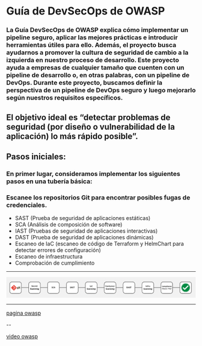 # **Guía de DevSecOps de OWASP**

### La Guía DevSecOps de OWASP explica cómo implementar un pipeline seguro, aplicar las mejores prácticas e introducir herramientas útiles para ello. Además, el proyecto busca ayudarnos a promover la cultura de seguridad de cambio a la izquierda en nuestro proceso de desarrollo. Este proyecto ayuda a empresas de cualquier tamaño que cuenten con un pipeline de desarrollo o, en otras palabras, con un pipeline de DevOps. Durante este proyecto, buscamos definir la perspectiva de un pipeline de DevOps seguro y luego mejorarlo según nuestros requisitos específicos.

## El objetivo ideal es “detectar problemas de seguridad (por diseño o vulnerabilidad de la aplicación) lo más rápido posible”.

## Pasos iniciales:
### En primer lugar, consideramos implementar los siguientes pasos en una tubería básica:

### Escanee los repositorios Git para encontrar posibles fugas de credenciales.
- SAST (Prueba de seguridad de aplicaciones estáticas)
- SCA (Análisis de composición de software)
- IAST (Pruebas de seguridad de aplicaciones interactivas)
- DAST (Prueba de seguridad de aplicaciones dinámicas)
- Escaneo de IaC (escaneo de código de Terraform y HelmChart para detectar errores de configuración)
- Escaneo de infraestructura
- Comprobación de cumplimiento

---
  
![Diagrama DevSecOps](DevSecOps-pipeline.png)

----

[pagina owasp](https://owasp.org/www-project-devsecops-guideline/)

--

[video owasp](https://www.youtube.com/watch?v=vf9Waxh3I04)

